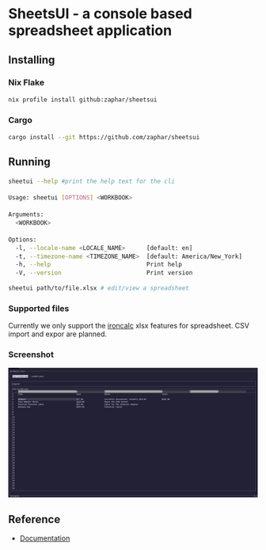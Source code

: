 # SheetsUI - a console based spreadsheet application

## Installing

### Nix Flake

```sh
nix profile install github:zaphar/sheetsui
```

### Cargo

```sh
cargo install --git https://github.com/zaphar/sheetsui
```

## Running

```sh
sheetui --help #print the help text for the cli

Usage: sheetui [OPTIONS] <WORKBOOK>

Arguments:
  <WORKBOOK>

Options:
  -l, --locale-name <LOCALE_NAME>      [default: en]
  -t, --timezone-name <TIMEZONE_NAME>  [default: America/New_York]
  -h, --help                           Print help
  -V, --version                        Print version
```

```sh
sheetui path/to/file.xlsx # edit/view a spreadsheet
```

### Supported files

Currently we only support the [ironcalc](https://docs.ironcalc.com/) xlsx
features for spreadsheet. CSV import and expor are planned.

### Screenshot

<img src="./assets/screenshot.png" />

## Reference

* [Documentation](./docs/index.md)
